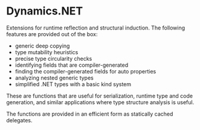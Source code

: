 # Dynamics.NET

Extensions for runtime reflection and structural induction. The following
features are provided out of the box:

 * generic deep copying
 * type mutability heuristics
 * precise type circularity checks
 * identifying fields that are compiler-generated
 * finding the compiler-generated fields for auto properties
 * analyzing nested generic types
 * simplified .NET types with a basic kind system

These are functions that are useful for serialization, runtime type
and code generation, and similar applications where type structure
analysis is useful.

The functions are provided in an efficient form as statically cached
delegates.

